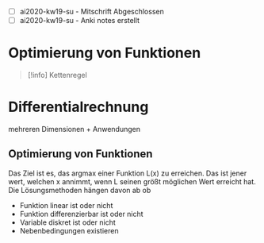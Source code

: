 - [ ] ai2020-kw19-su - Mitschrift Abgeschlossen
- [ ] ai2020-kw19-su - Anki notes erstellt

# Optimierung von Funktionen

>[!info] Kettenregel


# Differentialrechnung
mehreren Dimensionen + Anwendungen

## Optimierung von Funktionen
Das Ziel ist es,  das argmax einer Funktion L(x) zu erreichen. Das ist jener wert, welchen x annimmt, wenn L seinen größt möglichen Wert erreicht hat. Die Lösungsmethoden hängen davon ab ob
- Funktion linear ist oder nicht
- Funktion differenzierbar ist oder nicht
- Variable diskret ist oder nicht
- Nebenbedingungen existieren

